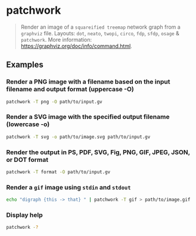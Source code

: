 # patchwork

> Render an image of a `squareified treemap` network graph from a `graphviz` file. Layouts: `dot`, `neato`, `twopi`, `circo`, `fdp`, `sfdp`, `osage` & `patchwork`. More information: <https://graphviz.org/doc/info/command.html>.

## Examples

### Render a PNG image with a filename based on the input filename and output format (uppercase -O)

```bash
patchwork -T png -O path/to/input.gv
```

### Render a SVG image with the specified output filename (lowercase -o)

```bash
patchwork -T svg -o path/to/image.svg path/to/input.gv
```

### Render the output in PS, PDF, SVG, Fig, PNG, GIF, JPEG, JSON, or DOT format

```bash
patchwork -T format -O path/to/input.gv
```

### Render a `gif` image using `stdin` and `stdout`

```bash
echo "digraph {this -> that} " | patchwork -T gif > path/to/image.gif
```

### Display help

```bash
patchwork -?
```
